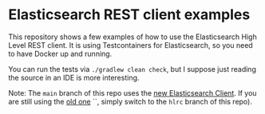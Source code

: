 # Elasticsearch REST client examples

This repository shows a few examples of how to use the Elasticsearch High Level
REST client. It is using Testcontainers for Elasticsearch, so you need to have
Docker up and running.

You can run the tests via `./gradlew clean check`, but I suppose just reading
the source in an IDE is more interesting.

Note: The `main` branch of this repo uses the [new Elasticsearch
Client](https://www.elastic.co/guide/en/elasticsearch/client/java-rest/current/index.html).
If you are still using the [old
one](https://www.elastic.co/guide/en/elasticsearch/client/java-rest/current/index.html)
``, simply switch to the `hlrc` branch of this repo).

